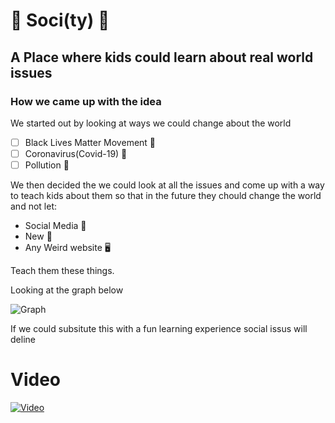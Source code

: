 # :metal: Soci(ty) :metal:
## A Place where kids could learn about real world issues

### How we came up with the idea
We started out by looking at ways we could change about the world

- [ ] Black Lives Matter Movement 🤔
- [ ] Coronavirus(Covid-19) 🤷‍
- [ ] Pollution 🤔

We then decided the we could look at all the issues and come up 
with a way to teach kids about them so that in the future they chould
change the world and not let:
- Social Media 📸
- New 📰
- Any Weird website 🖥

Teach them these things.

Looking at the graph below

![Graph](https://cdn.statcdn.com/Infographic/images/normal/11651.jpeg)

If we could subsitute this with a fun learning experience social issus will deline


# Video
[![Video](https://i9.ytimg.com/vi/aDZUUR72LGI/mq1.jpg?sqp=CPD70PoF&rs=AOn4CLC3EcVslcqiAgM4lLdE0alAVBUQIg)](https://www.youtube.com/watch?v=aDZUUR72LGI)
